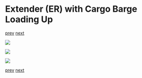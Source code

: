 # Extender (ER) with Cargo Barge Loading Up

[prev](14-landing-pad-2.md) [next](16-drop-ship.md)

![](15-extender-er-cargo-barge-loading_1.png)

![](15-extender-er-cargo-barge-loading_2.png)

![](15-extender-er-cargo-barge-loading_3.png)

[prev](14-landing-pad-2.md) [next](16-drop-ship.md)
